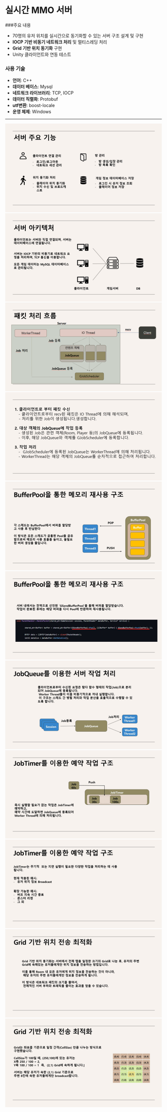 # 실시간 MMO 서버

###주요 내용
- 70명의 유저 위치를 실시간으로 동기화할 수 있는 서버 구조 설계 및 구현
- **IOCP 기반 비동기 네트워크 처리** 및 멀티스레딩 처리
- **Grid 기반 위치 동기화** 구현
- Unity 클라이언트와 연동 테스트

### 사용 기술
- **언어**: C++
- **데이터 베이스**: Mysql
- **네트워크 라이브러리**: TCP, IOCP
- **데이터 직렬화**: Protobuf
- **utf변환**: boost-locale
- **운영 체제**: Windows

---

![서버 주요 기능](./images/Slide4.jpg)
![서버 아키텍쳐](./images/Slide5.jpg)
![패킷 처리 흐름](./images/패킷처리흐름.png)
![패킷 처리 흐름 설명](./images/Slide7.jpg)
![BufferPool1](./images/Slide8.jpg)
![BufferPool2](./images/Slide9.jpg)
![JobQueue1](./images/Slide10.jpg)
![JobTimer1](./images/Slide12.jpg)
![JobTimer2](./images/Slide13.jpg)
![Grid 기반 위치 동기화1](./images/Slide15.jpg)
![Grid 기반 위치 동기화2](./images/Slide16.jpg)

